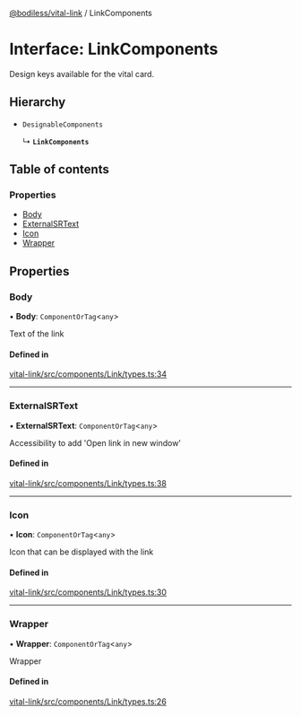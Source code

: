 [@bodiless/vital-link](../README.md) / LinkComponents

# Interface: LinkComponents

Design keys available for the vital card.

## Hierarchy

- `DesignableComponents`

  ↳ **`LinkComponents`**

## Table of contents

### Properties

- [Body](LinkComponents.md#body)
- [ExternalSRText](LinkComponents.md#externalsrtext)
- [Icon](LinkComponents.md#icon)
- [Wrapper](LinkComponents.md#wrapper)

## Properties

### Body

• **Body**: `ComponentOrTag`<`any`\>

Text of the link

#### Defined in

[vital-link/src/components/Link/types.ts:34](https://github.com/johnsonandjohnson/Bodiless-JS/blob/c5fa43c72/packages/vital-link/src/components/Link/types.ts#L34)

___

### ExternalSRText

• **ExternalSRText**: `ComponentOrTag`<`any`\>

Accessibility to add 'Open link in new window'

#### Defined in

[vital-link/src/components/Link/types.ts:38](https://github.com/johnsonandjohnson/Bodiless-JS/blob/c5fa43c72/packages/vital-link/src/components/Link/types.ts#L38)

___

### Icon

• **Icon**: `ComponentOrTag`<`any`\>

Icon that can be displayed with the link

#### Defined in

[vital-link/src/components/Link/types.ts:30](https://github.com/johnsonandjohnson/Bodiless-JS/blob/c5fa43c72/packages/vital-link/src/components/Link/types.ts#L30)

___

### Wrapper

• **Wrapper**: `ComponentOrTag`<`any`\>

Wrapper

#### Defined in

[vital-link/src/components/Link/types.ts:26](https://github.com/johnsonandjohnson/Bodiless-JS/blob/c5fa43c72/packages/vital-link/src/components/Link/types.ts#L26)
